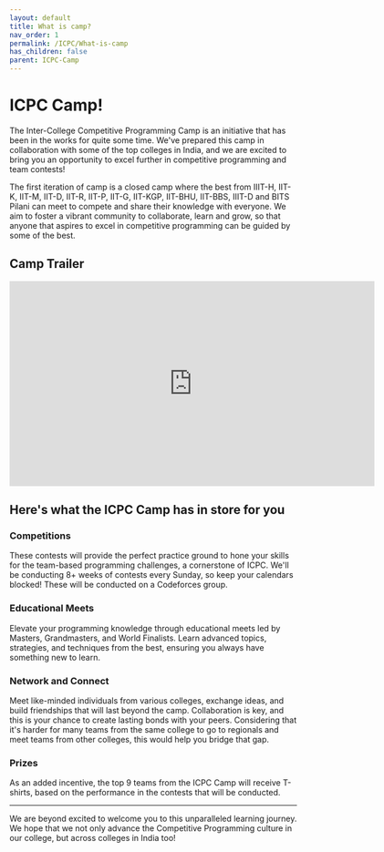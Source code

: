 ```yaml
---
layout: default
title: What is camp?
nav_order: 1
permalink: /ICPC/What-is-camp
has_children: false
parent: ICPC-Camp
---
```


# ICPC Camp!

The Inter-College Competitive Programming Camp is an initiative that has been in the works for quite some time. We've prepared this camp in collaboration with some of the top colleges in India, and we are excited to bring you an opportunity to excel further in competitive programming and team contests!

The first iteration of camp is a closed camp where the best from IIIT-H, IIT-K, IIT-M, IIT-D, IIT-R, IIT-P, IIT-G, IIT-KGP, IIT-BHU, IIT-BBS, IIIT-D and BITS Pilani can meet to compete and share their knowledge with everyone. We aim to foster a vibrant community to collaborate, learn and grow, so that anyone that aspires to excel in competitive programming can be guided by some of the best.

## Camp Trailer
<center>
<iframe width="640" height="360"
src="https://www.youtube.com/embed/B9NpjLkx0ZQ"
frameborder="0" allowfullscreen>
</iframe>
</center>

## Here's what the ICPC Camp has in store for you

### Competitions
These contests will provide the perfect practice ground to hone your skills for the team-based programming challenges, a cornerstone of ICPC. We'll be conducting 8+ weeks of contests every Sunday, so keep your calendars blocked! These will be conducted on a Codeforces group.

### Educational Meets
Elevate your programming knowledge through educational meets led by Masters, Grandmasters, and World Finalists. Learn advanced topics, strategies, and techniques from the best, ensuring you always have something new to learn.

### Network and Connect
Meet like-minded individuals from various colleges, exchange ideas, and build friendships that will last beyond the camp. Collaboration is key, and this is your chance to create lasting bonds with your peers. Considering that it's harder for many teams from the same college to go to regionals and meet teams from other colleges, this would help you bridge that gap.

### Prizes
As an added incentive, the top 9 teams from the ICPC Camp will receive T-shirts, based on the performance in the contests that will be conducted.

<hr>

We are beyond excited to welcome you to this unparalleled learning journey. We hope that we not only advance the Competitive Programming culture in our college, but across colleges in India too! 
